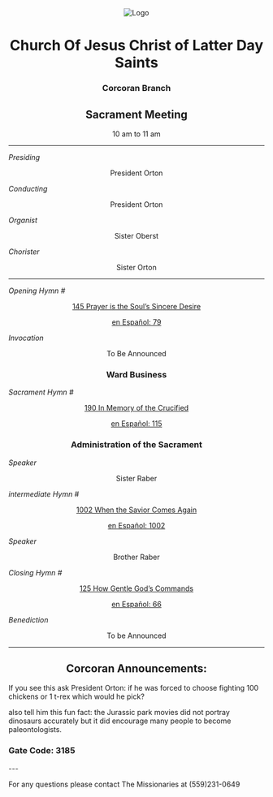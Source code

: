 <div align="center">
  <img src="https://www.churchofjesuschrist.org/imgs/96767f69f0f711eda20feeeeac1e5dee829956cf/full/%21640%2C/0/default" alt="Logo">
</div>

<!---
--->
<div align="center">
  <h1>Church Of Jesus Christ of Latter Day Saints</h1>  
  <h3>Corcoran Branch</h3>  
  <h2>Sacrament Meeting</h2>  
  10 am to 11 am
</div>

---

*Presiding*  
<div align="center">President Orton</div>

*Conducting*  
<div align="center">President Orton</div>

*Organist*  
<div align="center">Sister Oberst</div>

*Chorister*  
<div align="center">Sister Orton</div>

---

*Opening Hymn #*  
<div align="center">
  <a href="https://www.churchofjesuschrist.org/study/manual/hymns/prayer-is-the-souls-sincere-desire?lang=eng">145 Prayer is the Soul’s Sincere Desire   </a>
  
   <a href="https://www.churchofjesuschrist.org/study/manual/hymns/prayer-is-the-souls-sincere-desire?lang=spa">en Español: 79 </a>

</div>

*Invocation*  
<div align="center">To Be Announced</div>

<div align="center">
  <h3>Ward Business</h3>
</div>

*Sacrament Hymn #*  
<div align="center">
  <a href="https://www.churchofjesuschrist.org/study/manual/hymns/in-memory-of-the-crucified?lang=eng"> 190 In Memory of the Crucified </a>

<a href="https://www.churchofjesuschrist.org/study/manual/hymns/in-memory-of-the-crucified?lang=spa">en Español: 115</a>
</div>

<div align="center">
  <h3>Administration of the Sacrament</h3>
</div>




*Speaker*
<div align="center"> Sister Raber
</div>

*intermediate Hymn #*  

<div align="center">
  <a href="https://www.churchofjesuschrist.org/study/music/hymns-for-home-and-church/when-the-savior-comes-again?lang=eng">1002 When the Savior Comes Again</a>
  
  <a href="https://www.churchofjesuschrist.org/study/music/hymns-for-home-and-church/when-the-savior-comes-again?lang=spa">en Español: 1002</a>
</div>


*Speaker*  

<div align="center"> Brother Raber
</div>

*Closing Hymn #*  

<div align="center">
  <a href="https://www.churchofjesuschrist.org/study/manual/hymns/how-gentle-gods-commands?lang=eng">125 How Gentle God’s Commands </a>
  
  <a href="https://www.churchofjesuschrist.org/study/manual/hymns/how-gentle-gods-commands?lang=spa"> en Español: 66</a>
</div>


*Benediction*  
<div align="center">To be Announced</div>

---

<div align="center">
  <h2>Corcoran Announcements:</h2>
</div>

If you see this ask President Orton: if he was forced to choose fighting 100 chickens or 1 t-rex which would he pick?

also tell him this fun fact: the Jurassic park movies did not portray dinosaurs accurately but it did encourage many people to become paleontologists.

<h3> Gate Code: 3185</h3>
---

For any questions please contact The Missionaries at (559)231-0649
